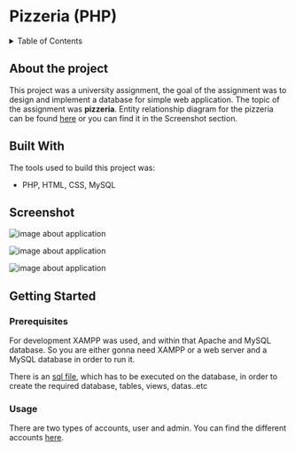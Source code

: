 # Pizzeria (PHP)

<details>
  <summary>Table of Contents</summary>
  <ol>
    <li>
      <a href="#about-the-project">About The Project</a>
    </li>
    <li>
      <a href="#built-with">Built With</a>
    </li>
    <li>
      <a href="#screenshot">Screenshot</a>
    </li>
    <li>
      <a href="#getting-started">Getting Started</a>
      <ul>
        <li><a href="#prerequisites">Prerequisites</a></li>
        <li><a href="#usage">Usage</a></li>
      </ul>
    </li>
  </ol>
</details>

## About the project

This project was a university assignment, the goal of the assignment was to design and implement a database for simple web application. The topic of the assignment was **pizzeria**. Entity relationship diagram for the pizzeria can be found [here](https://link-url-here.org) or you can find it in the Screenshot section.

## Built With

The tools used to build this project was:

- PHP, HTML, CSS, MySQL

## Screenshot

![image about application](https://https://github.com/pzoli824/php-pizzeria/blob/main/images/php_pizzeria_1.jpg?raw=true)

![image about application](https://https://github.com/pzoli824/php-pizzeria/blob/main/images/php_pizzeria_2.jpg?raw=true)

![image about application](https://https://github.com/pzoli824/php-pizzeria/blob/main/images/pizzeria_erd.jpg?raw=true)

## Getting Started

### Prerequisites

For development XAMPP was used, and within that Apache and MySQL database. So you are either gonna need XAMPP or a web server and a MySQL database in order to run it.

There is an [sql file](https://github.com/pzoli824/php-pizzeria/blob/main/db/pizzeria.sql), which has to be executed on the database, in order to create the required database, tables, views, datas..etc

### Usage

There are two types of accounts, user and admin. You can find the different accounts [here](https://github.com/pzoli824/php-pizzeria/blob/main/db/pizzeria.sql).